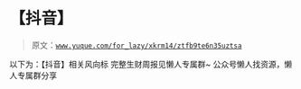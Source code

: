 # 【抖音】

> 原文：[`www.yuque.com/for_lazy/xkrm14/ztfb9te6n35uztsa`](https://www.yuque.com/for_lazy/xkrm14/ztfb9te6n35uztsa)

<ne-p id="u10e28283" data-lake-id="u10e28283"><ne-text id="uc30476f4">以下为：【抖音】相关风向标</ne-text></ne-p> <ne-p id="u264121ee" data-lake-id="u264121ee"><ne-text id="uaad2fb92">完整生财周报见懒人专属群~</ne-text></ne-p> <ne-p id="u8435aca8" data-lake-id="u8435aca8"><ne-text id="u1a49af07">公众号懒人找资源，懒人专属群分享</ne-text></ne-p>